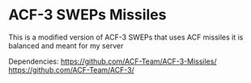 # ACF-3 SWEPs Missiles

This is a modified version of ACF-3 SWEPs that uses ACF missiles
it is balanced and meant for my server


Dependencies:
https://github.com/ACF-Team/ACF-3-Missiles/
https://github.com/ACF-Team/ACF-3/